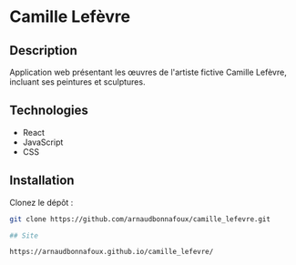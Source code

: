 # Camille Lefèvre

## Description

Application web présentant les œuvres de l'artiste fictive Camille Lefèvre, incluant ses peintures et sculptures.

## Technologies

- React
- JavaScript
- CSS

## Installation

Clonez le dépôt :
   ```bash
   git clone https://github.com/arnaudbonnafoux/camille_lefevre.git

## Site

https://arnaudbonnafoux.github.io/camille_lefevre/
